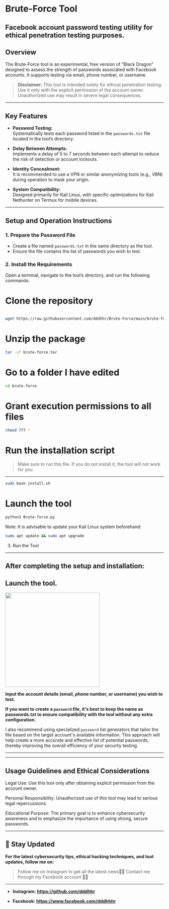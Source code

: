 # Brute-Force Tool

 ## Facebook account password testing utility for ethical penetration testing purposes.


## Overview

The Brute-Force tool is an experimental, free version of "Black Dragon" designed to assess the strength of passwords associated with Facebook accounts. It supports testing via email, phone number, or username.

> **Disclaimer:** This tool is intended solely for ethical penetration testing. Use it only with the explicit permission of the account owner. Unauthorized use may result in severe legal consequences.

---

## Key Features

- **Password Testing:**  
  Systematically tests each password listed in the `passwords.txt` file located in the tool’s directory.

- **Delay Between Attempts:**  
  Implements a delay of 5 to 7 seconds between each attempt to reduce the risk of detection or account lockouts.

- **Identity Concealment:**  
  It is recommended to use a VPN or similar anonymizing tools (e.g., VBN) during operation to mask your origin.

- **System Compatibility:**  
  Designed primarily for Kali Linux, with specific optimizations for Kali Nethunter on Termux for mobile devices.

---

## Setup and Operation Instructions

### 1. Prepare the Password File

- Create a file named `passwords.txt` in the same directory as the tool.
- Ensure the file contains the list of passwords you wish to test.

### 2. Install the Requirements

Open a terminal, navigate to the tool’s directory, and run the following commands:


# Clone the repository
```bash

wget https://raw.githubusercontent.com/dddhhr/Brute-Force/main/brute-force.tar

```



# Unzip the package
```bash
tar -xf brute-force.tar
```
# Go to a folder I have edited 
```bash
cd brute-force
```
# Grant execution permissions to all files

```bash
chmod 777 *
```

# Run the installation script

> Make sure to run this file. If you do not install it,
the tool will not work for you. 
---
```bash
sudo bash install.sh
```

# Launch the tool
```bash
python3 Brute-force.py
```

Note: It is advisable to update your Kali Linux system beforehand:
```bash
sudo apt update && sudo apt upgrade
```

3. Run the Tool
---
After completing the setup and installation:
---
Launch the tool.
---

<img src="https://raw.githubusercontent.com/dddhhr/Brute-Force/main/Picsart_25-03-14_15-53-34-107.png" width="300">

**Input the account details (email, phone number, or username) you wish to test.**

**If you want to create a `password` file, it's best to keep the name as passwords.txt to ensure compatibility with the tool without any extra configuration.**

I also recommend using specialized `password` list generators that tailor the file based on the target account's available information. This approach will help create a more accurate and effective list of potential passwords, thereby improving the overall efficiency of your security testing.

---


---

Usage Guidelines and Ethical Considerations
---
Legal Use:
Use this tool only after obtaining explicit permission from the account owner.

Personal Responsibility:
Unauthorized use of this tool may lead to serious legal repercussions.

Educational Purpose:
The primary goal is to enhance cybersecurity awareness and to emphasize the importance of using strong, secure passwords.



---

## 📍 Stay Updated 

**For the latest cybersecurity tips, ethical hacking techniques, and tool updates, follow me on:**
>  Follow me on Instagram to get all the latest news👨‍💻
> Contact me through my Facebook account 👨‍💻
--- 
- **Instagram: https://github.com/dddhhr**

- **Facebook: https://www.facebook.com/dddhhhr**











